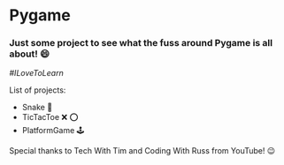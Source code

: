<h1>Pygame</h1>
<h3>Just some project to see what the fuss around Pygame is all about! &#128516;</h3>
<i>#ILoveToLearn</i>
<p>List of projects:</p>
<ul>
  <li>Snake &#128013;</li>
  <li>TicTacToe &#10060; &#11093;</li>
  <li>PlatformGame &#128377;</li>
</ul>
<p>Special thanks to Tech With Tim and Coding With Russ from YouTube! &#128521;</p>
